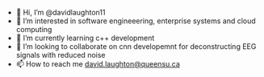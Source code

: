 - 👋 Hi, I’m @davidlaughton11
- 👀 I’m interested in software engineeering, enterprise systems and cloud computing
- 🌱 I’m currently learning c++ development
- 💞️ I’m looking to collaborate on cnn developemnt for deconstructing EEG signals with reduced noise
- 📫 How to reach me david.laughton@queensu.ca

<!---
davidlaughton11/davidlaughton11 is a ✨ special ✨ repository because its `README.md` (this file) appears on your GitHub profile.
You can click the Preview link to take a look at your changes.
--->
